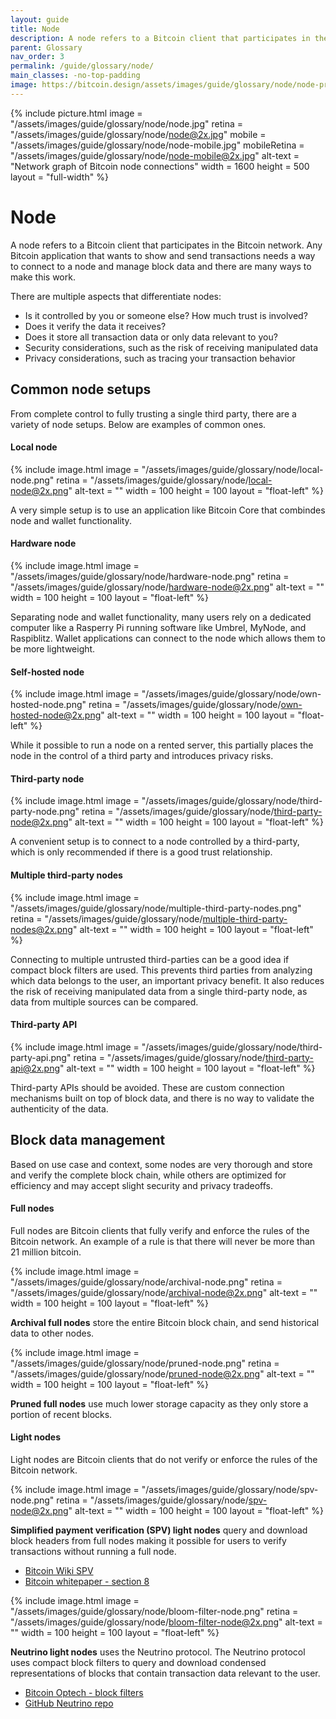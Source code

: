 ```yaml
---
layout: guide
title: Node
description: A node refers to a Bitcoin client that participates in the Bitcoin network.
parent: Glossary
nav_order: 3
permalink: /guide/glossary/node/
main_classes: -no-top-padding
image: https://bitcoin.design/assets/images/guide/glossary/node/node-preview.jpg
---
```


{% include picture.html
   image = "/assets/images/guide/glossary/node/node.jpg"
   retina = "/assets/images/guide/glossary/node/node@2x.jpg"
   mobile = "/assets/images/guide/glossary/node/node-mobile.jpg"
   mobileRetina = "/assets/images/guide/glossary/node/node-mobile@2x.jpg"
   alt-text = "Network graph of Bitcoin node connections"
   width = 1600
   height = 500
   layout = "full-width"
%}

# Node

A node refers to a Bitcoin client that participates in the Bitcoin network. Any Bitcoin application that wants to show and send transactions needs a way to connect to a node and manage block data and there are many ways to make this work.

There are multiple aspects that differentiate nodes:
- Is it controlled by you or someone else? How much trust is involved?
- Does it verify the data it receives?
- Does it store all transaction data or only data relevant to you?
- Security considerations, such as the risk of receiving manipulated data
- Privacy considerations, such as tracing your transaction behavior

## Common node setups

From complete control to fully trusting a single third party, there are a variety of node setups. Below are examples of common ones.

#### Local node

<div class="center" markdown="1">

{% include image.html
   image = "/assets/images/guide/glossary/node/local-node.png"
   retina = "/assets/images/guide/glossary/node/local-node@2x.png"
   alt-text = ""
   width = 100
   height = 100
   layout = "float-left"
%}

A very simple setup is to use an application like Bitcoin Core that combindes node and wallet functionality.

</div>

#### Hardware node

<div class="center" markdown="1">

{% include image.html
   image = "/assets/images/guide/glossary/node/hardware-node.png"
   retina = "/assets/images/guide/glossary/node/hardware-node@2x.png"
   alt-text = ""
   width = 100
   height = 100
   layout = "float-left"
%}

Separating node and wallet functionality, many users rely on a dedicated computer like a Rasperry Pi running software like Umbrel, MyNode, and Raspiblitz. Wallet applications can connect to the node which allows them to be more lightweight.

</div>

#### Self-hosted node

<div class="center" markdown="1">

{% include image.html
   image = "/assets/images/guide/glossary/node/own-hosted-node.png"
   retina = "/assets/images/guide/glossary/node/own-hosted-node@2x.png"
   alt-text = ""
   width = 100
   height = 100
   layout = "float-left"
%}

While it possible to run a node on a rented server, this partially places the node in the control of a third party and introduces privacy risks.

</div>

#### Third-party node

<div class="center" markdown="1">

{% include image.html
   image = "/assets/images/guide/glossary/node/third-party-node.png"
   retina = "/assets/images/guide/glossary/node/third-party-node@2x.png"
   alt-text = ""
   width = 100
   height = 100
   layout = "float-left"
%}

A convenient setup is to connect to a node controlled by a third-party, which is only recommended if there is a good trust relationship.

</div>

#### Multiple third-party nodes

<div class="center" markdown="1">

{% include image.html
   image = "/assets/images/guide/glossary/node/multiple-third-party-nodes.png"
   retina = "/assets/images/guide/glossary/node/multiple-third-party-nodes@2x.png"
   alt-text = ""
   width = 100
   height = 100
   layout = "float-left"
%}

Connecting to multiple untrusted third-parties can be a good idea if compact block filters are used. This prevents third parties from analyzing which data belongs to the user, an important privacy benefit. It also reduces the risk of receiving manipulated data from a single third-party node, as data from multiple sources can be compared.

</div>

#### Third-party API

<div class="center" markdown="1">

{% include image.html
   image = "/assets/images/guide/glossary/node/third-party-api.png"
   retina = "/assets/images/guide/glossary/node/third-party-api@2x.png"
   alt-text = ""
   width = 100
   height = 100
   layout = "float-left"
%}

Third-party APIs should be avoided. These are custom connection mechanisms built on top of block data, and there is no way to validate the authenticity of the data.

</div>

## Block data management

Based on use case and context, some nodes are very thorough and store and verify the complete block chain, while others are optimized for efficiency and may accept slight security and privacy tradeoffs.

#### Full nodes

Full nodes are Bitcoin clients that fully verify and enforce the rules of the Bitcoin network. An example of a rule is that there will never be more than 21 million bitcoin.

<div class="center" markdown="1">

{% include image.html
   image = "/assets/images/guide/glossary/node/archival-node.png"
   retina = "/assets/images/guide/glossary/node/archival-node@2x.png"
   alt-text = ""
   width = 100
   height = 100
   layout = "float-left"
%}

**Archival full nodes** store the entire Bitcoin block chain, and send historical data to other nodes.

</div>

<div class="center" markdown="1">

{% include image.html
   image = "/assets/images/guide/glossary/node/pruned-node.png"
   retina = "/assets/images/guide/glossary/node/pruned-node@2x.png"
   alt-text = ""
   width = 100
   height = 100
   layout = "float-left"
%}

**Pruned full nodes** use much lower storage capacity as they only store a portion of recent blocks.

</div>

#### Light nodes

Light nodes are Bitcoin clients that do not verify or enforce the rules of the Bitcoin network.

<div class="center" markdown="1">

{% include image.html
   image = "/assets/images/guide/glossary/node/spv-node.png"
   retina = "/assets/images/guide/glossary/node/spv-node@2x.png"
   alt-text = ""
   width = 100
   height = 100
   layout = "float-left"
%}

**Simplified payment verification (SPV) light nodes** query and download block headers from full nodes making it possible for users to verify transactions without running a full node.

   - [Bitcoin Wiki SPV](https://en.bitcoinwiki.org/wiki/Simplified_Payment_Verification)
   - [Bitcoin whitepaper - section 8](https://bitcoin.org/bitcoin.pdf)

</div>

<div class="center" markdown="1">

{% include image.html
   image = "/assets/images/guide/glossary/node/bloom-filter-node.png"
   retina = "/assets/images/guide/glossary/node/bloom-filter-node@2x.png"
   alt-text = ""
   width = 100
   height = 100
   layout = "float-left"
%}

**Neutrino light nodes** uses the Neutrino protocol. The Neutrino protocol uses compact block filters to query and download condensed representations of blocks that contain transaction data relevant to the user.

   - [Bitcoin Optech - block filters](https://bitcoinops.org/en/topics/compact-block-filters/)
   - [GitHub Neutrino repo](https://github.com/lightninglabs/neutrino)

</div>
